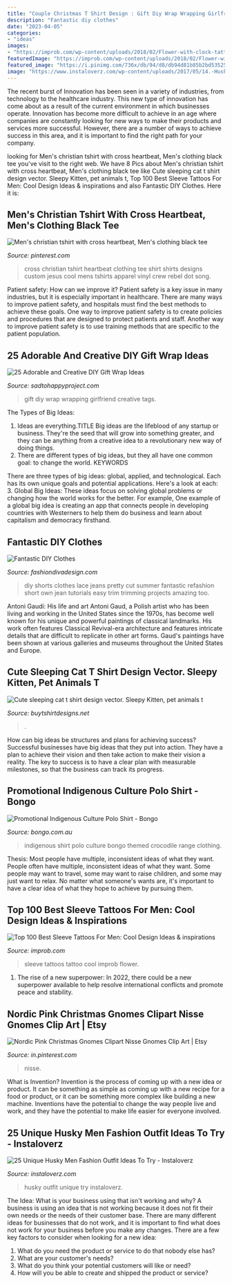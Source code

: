 ```yaml
---
title: "Couple Christmas T Shirt Design : Gift Diy Wrap Wrapping Girlfriend Creative Tags"
description: "Fantastic diy clothes"
date: "2023-04-05"
categories:
- "ideas"
images:
- "https://improb.com/wp-content/uploads/2018/02/Flower-with-clock-tattoo.jpg"
featuredImage: "https://improb.com/wp-content/uploads/2018/02/Flower-with-clock-tattoo.jpg"
featured_image: "https://i.pinimg.com/736x/db/94/d8/db94d81b85b2bd535254e5d477164de1.jpg"
image: "https://www.instaloverz.com/wp-content/uploads/2017/05/14.-Husky-Men-Outfit.jpg"
---
```



The recent burst of Innovation has been seen in a variety of industries, from technology to the healthcare industry. This new type of innovation has come about as a result of the current environment in which businesses operate. Innovation has become more difficult to achieve in an age where companies are constantly looking for new ways to make their products and services more successful. However, there are a number of ways to achieve success in this area, and it is important to find the right path for your company.

	

		
looking for Men&#039;s christian tshirt with cross heartbeat, Men&#039;s clothing black tee you've visit to the right web. We have 8 Pics about Men&#039;s christian tshirt with cross heartbeat, Men&#039;s clothing black tee like Cute sleeping cat t shirt design vector. Sleepy Kitten, pet animals t, Top 100 Best Sleeve Tattoos For Men: Cool Design Ideas &amp; inspirations and also Fantastic DIY Clothes. Here it is:
		
    
## Men&#039;s Christian Tshirt With Cross Heartbeat, Men&#039;s Clothing Black Tee

<img loading=lazy src="https://i.pinimg.com/736x/b8/01/3a/b8013ab6c25b68a9ab8c3364460bfe16.jpg" onerror="this.onerror=null;this.src='https://tse3.mm.bing.net/th?id=OIP.tPTgCtbZVvN7LfAt69FHAgHaKd&amp;pid=15.1';" alt="Men&#039;s christian tshirt with cross heartbeat, Men&#039;s clothing black tee">

_Source: pinterest.com_

>cross christian tshirt heartbeat clothing tee shirt shirts designs custom jesus cool mens tshirts apparel vinyl crew rebel dot song. 

	

Patient safety: How can we improve it?
Patient safety is a key issue in many industries, but it is especially important in healthcare. There are many ways to improve patient safety, and hospitals must find the best methods to achieve these goals. One way to improve patient safety is to create policies and procedures that are designed to protect patients and staff. Another way to improve patient safety is to use training methods that are specific to the patient population.

    
## 25 Adorable And Creative DIY Gift Wrap Ideas

<img loading=lazy src="https://sadtohappyproject.com/wp-content/uploads/2014/12/diy-gift-wrapping-ideas-for-girlfriend-her.jpg" onerror="this.onerror=null;this.src='https://tse3.mm.bing.net/th?id=OIP.EY98fSzMO1LIQhtAZcbc2QAAAA&amp;pid=15.1';" alt="25 Adorable and Creative DIY Gift Wrap Ideas">

_Source: sadtohappyproject.com_

>gift diy wrap wrapping girlfriend creative tags. 

	

The Types of Big Ideas:
1. Ideas are everything.TITLE
Big ideas are the lifeblood of any startup or business. They're the seed that will grow into something greater, and they can be anything from a creative idea to a revolutionary new way of doing things.
2. There are different types of big ideas, but they all have one common goal: to change the world. KEYWORDS

There are three types of big ideas: global, applied, and technological. Each has its own unique goals and potential applications. Here's a look at each: 
3. Global Big Ideas: These ideas focus on solving global problems or changing how the world works for the better. For example, One example of a global big idea is creating an app that connects people in developing countries with Westerners to help them do business and learn about capitalism and democracy firsthand. 

    
## Fantastic DIY Clothes

<img loading=lazy src="http://www.fashiondivadesign.com/wp-content/uploads/2013/11/cut-off-shorts-close.jpg" onerror="this.onerror=null;this.src='https://tse4.mm.bing.net/th?id=OIP.oa9A4avZnL_ojI8mmHAesgHaLH&amp;pid=15.1';" alt="Fantastic DIY Clothes">

_Source: fashiondivadesign.com_

>diy shorts clothes lace jeans pretty cut summer fantastic refashion short own jean tutorials easy trim trimming projects amazing too. 

	

Antoni Gaudí: His life and art
Antoni Gaud, a Polish artist who has been living and working in the United States since the 1970s, has become well known for his unique and powerful paintings of classical landmarks. His work often features Classical Revival-era architecture and features intricate details that are difficult to replicate in other art forms. Gaud's paintings have been shown at various galleries and museums throughout the United States and Europe.

    
## Cute Sleeping Cat T Shirt Design Vector. Sleepy Kitten, Pet Animals T

<img loading=lazy src="https://www.buytshirtdesigns.net/wp-content/uploads/2020/08/Cat-sleep-2-768x768.jpg" onerror="this.onerror=null;this.src='https://tse4.mm.bing.net/th?id=OIP.76HOWOKgYOHMY7_EXscA_AHaHa&amp;pid=15.1';" alt="Cute sleeping cat t shirt design vector. Sleepy Kitten, pet animals t">

_Source: buytshirtdesigns.net_

>. 

	

How can big ideas be structures and plans for achieving success?
Successful businesses have big ideas that they put into action. They have a plan to achieve their vision and then take action to make their vision a reality. The key to success is to have a clear plan with measurable milestones, so that the business can track its progress.

    
## Promotional Indigenous Culture Polo Shirt - Bongo

<img loading=lazy src="http://www.bongo.com.au/wp-content/uploads/2017/03/Indigenous-Culture-Polo-Shirt.png" onerror="this.onerror=null;this.src='https://tse3.mm.bing.net/th?id=OIP.0oLQYdBTeHOgwb6P9plQyQHaHS&amp;pid=15.1';" alt="Promotional Indigenous Culture Polo Shirt - Bongo">

_Source: bongo.com.au_

>indigenous shirt polo culture bongo themed crocodile range clothing. 

	

Thesis: Most people have multiple, inconsistent ideas of what they want.
People often have multiple, inconsistent ideas of what they want. Some people may want to travel, some may want to raise children, and some may just want to relax. No matter what someone's wants are, it's important to have a clear idea of what they hope to achieve by pursuing them.

    
## Top 100 Best Sleeve Tattoos For Men: Cool Design Ideas &amp; Inspirations

<img loading=lazy src="https://improb.com/wp-content/uploads/2018/02/Flower-with-clock-tattoo.jpg" onerror="this.onerror=null;this.src='https://tse3.mm.bing.net/th?id=OIP.Q9KARzEH_vQ7vVvEA90mOQAAAA&amp;pid=15.1';" alt="Top 100 Best Sleeve Tattoos For Men: Cool Design Ideas &amp; inspirations">

_Source: improb.com_

>sleeve tattoos tattoo cool improb flower. 

	

1. The rise of a new superpower: In 2022, there could be a new superpower available to help resolve international conflicts and promote peace and stability.

    
## Nordic Pink Christmas Gnomes Clipart Nisse Gnomes Clip Art | Etsy

<img loading=lazy src="https://i.pinimg.com/736x/db/94/d8/db94d81b85b2bd535254e5d477164de1.jpg" onerror="this.onerror=null;this.src='https://tse3.mm.bing.net/th?id=OIP.zAESEyQB4gxYmsblPRcNGgHaGZ&amp;pid=15.1';" alt="Nordic Pink Christmas Gnomes Clipart Nisse Gnomes Clip Art | Etsy">

_Source: in.pinterest.com_

>nisse. 

	

What is Invention?
Invention is the process of coming up with a new idea or product. It can be something as simple as coming up with a new recipe for a food or product, or it can be something more complex like building a new machine. Inventions have the potential to change the way people live and work, and they have the potential to make life easier for everyone involved.

    
## 25 Unique Husky Men Fashion Outfit Ideas To Try - Instaloverz

<img loading=lazy src="https://www.instaloverz.com/wp-content/uploads/2017/05/14.-Husky-Men-Outfit.jpg" onerror="this.onerror=null;this.src='https://tse3.mm.bing.net/th?id=OIP.FQEde7kMrkxluvL_1IS-KwHaLG&amp;pid=15.1';" alt="25 Unique Husky Men Fashion Outfit Ideas To Try - Instaloverz">

_Source: instaloverz.com_

>husky outfit unique try instaloverz. 

	

The Idea: What is your business using that isn't working and why?
A business is using an idea that is not working because it does not fit their own needs or the needs of their customer base. There are many different ideas for businesses that do not work, and it is important to find what does not work for your business before you make any changes. There are a few key factors to consider when looking for a new idea:
1) What do you need the product or service to do that nobody else has?
2) What are your customer's needs?
3) What do you think your potential customers will like or need?
4) How will you be able to create and shipped the product or service?

